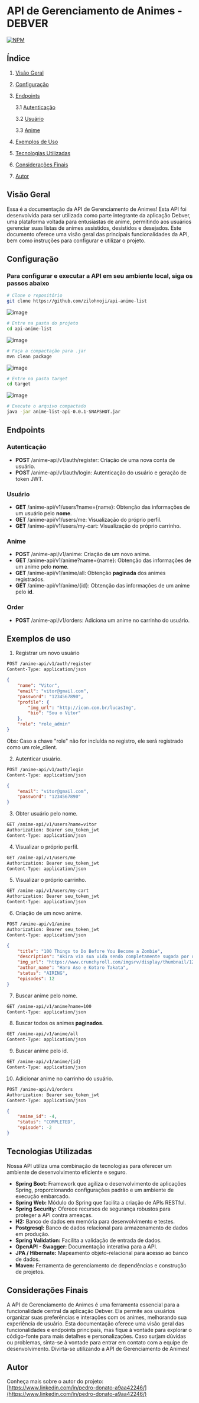 # API de Gerenciamento de Animes - DEBVER

[![NPM](https://img.shields.io/npm/l/react)](https://github.com/zilohnoji/api-anime-list/blob/main/LICENSE) 

## Índice
1. [Visão Geral](#visão-geral)
2. [Configuração](#configuração)
3. [Endpoints](#endpoints)

   3.1 [Autenticação](#autenticação)

   3.2 [Usuário](#usuário)
   
   3.3 [Anime](#anime)
   
4. [Exemplos de Uso](#exemplos-de-uso)
5. [Tecnologias Utilizadas](#tecnologias-utilizadas)
6. [Considerações Finais](#considerações-finais)
7. [Autor](#autor)

## Visão Geral
Essa é a documentação da API de Gerenciamento de Animes! 
Esta API foi desenvolvida para ser utilizada como parte integrante da aplicação Debver, 
uma plataforma voltada para entusiastas de anime, permitindo aos usuários gerenciar suas listas de animes assistidos, desistidos e desejados. 
Este documento oferece uma visão geral das principais funcionalidades da API, bem como instruções para configurar e utilizar o projeto.

## Configuração
### Para configurar e executar a API em seu ambiente local, siga os passos abaixo

```bash
# Clone o repositório
git clone https://github.com/zilohnoji/api-anime-list
```
![image](https://github.com/zilohnoji/api-anime-list/assets/58833700/1134aa70-2085-4f25-9b84-9c4bffa58f8b)
```bash
# Entre na pasta do projeto
cd api-anime-list
```
![image](https://github.com/zilohnoji/api-anime-list/assets/58833700/da084d75-6431-46fd-8ffb-469f511e2b72)
```bash
# Faça a compactação para .jar
mvn clean package
```
![image](https://github.com/zilohnoji/api-anime-list/assets/58833700/f07a8bd8-8b9d-4f62-bf92-1d9862f195bc)

```bash
# Entre na pasta target
cd target
```
![image](https://github.com/zilohnoji/api-anime-list/assets/58833700/7220beac-9a06-4b84-a7c1-4b21aca1bd92)

```bash
# Execute o arquivo compactado
java -jar anime-list-api-0.0.1-SNAPSHOT.jar
```


## Endpoints

### Autenticação
* **POST** /anime-api/v1/auth/register: Criação de uma nova conta de usuário.
* **POST** /anime-api/v1/auth/login: Autenticação do usuário e geração de token JWT.

### Usuário
* **GET** /anime-api/v1/users?name={name}: Obtenção das informações de um usuário pelo **nome**.
* **GET** /anime-api/v1/users/me: Visualização do próprio perfil.
* **GET** /anime-api/v1/users/my-cart: Visualização do próprio carrinho.

### Anime
* **POST** /anime-api/v1/anime: Criação de um novo anime.
* **GET** /anime-api/v1/anime?name={name}: Obtenção das informações de um anime pelo **nome**.
* **GET** /anime-api/v1/anime/all: Obtenção **paginada** dos animes registrados.
* **GET** /anime-api/v1/anime/{id}: Obtenção das informações de um anime pelo **id**.

### Order
* **POST** /anime-api/v1/orders: Adiciona um anime no carrinho do usuário.

## Exemplos de uso
1. Registrar um novo usuário
```txt
POST /anime-api/v1/auth/register
Content-Type: application/json
```
```json
{
    "name": "Vitor",
    "email": "vitor@gmail.com",
    "password": "1234567890",
    "profile": {
        "img_url": "http://icon.com.br/lucasImg",
        "bio": "Sou o Vitor"
    },
    "role": "role_admin"
}
```
Obs: Caso a chave "role" não for incluída no registro, ele será registrado como um role_client.

2. Autenticar usuário.
```txt
POST /anime-api/v1/auth/login
Content-Type: application/json
```
```json
{
    "email": "vitor@gmail.com",
    "password": "1234567890"
}
```
3. Obter usuário pelo nome.
```txt
GET /anime-api/v1/users?name=vitor
Authorization: Bearer seu_token_jwt
Content-Type: application/json
```
4. Visualizar o próprio perfil.
```txt
GET /anime-api/v1/users/me
Authorization: Bearer seu_token_jwt
Content-Type: application/json
```
5. Visualizar o próprio carrinho.
```txt
GET /anime-api/v1/users/my-cart
Authorization: Bearer seu_token_jwt
Content-Type: application/json
```
6. Criação de um novo anime.
```txt
POST /anime-api/v1/anime
Authorization: Bearer seu_token_jwt
Content-Type: application/json
```
```json
{
    "title": "100 Things to Do Before You Become a Zombie",
    "description": "Akira via sua vida sendo completamente sugada por uma empresa tóxica. No enquanto, quando de repente sua cidade é assolada por um apocalipse zumbi, ele acha um novo sentido na vida.",
    "img_url": "https://www.crunchyroll.com/imgsrv/display/thumbnail/1200x675/catalog/crunchyroll/2ae27299771603c5b9bf3407ae2b30f9.jpe",
    "author_name": "Haro Aso e Kotaro Takata",
    "status": "AIRING",
    "episodes": 12
}
```
7. Buscar anime pelo nome.
```txt
GET /anime-api/v1/anime?name=100
Content-Type: application/json
```
8. Buscar todos os animes **paginados**.
```txt
GET /anime-api/v1/anime/all
Content-Type: application/json
```
9. Buscar anime pelo id.
```txt
GET /anime-api/v1/anime/{id}
Content-Type: application/json
```
10. Adicionar anime no carrinho do usuário.
```txt
POST /anime-api/v1/orders
Authorization: Bearer seu_token_jwt
Content-Type: application/json
```
```json
{
    "anime_id": -4,
    "status": "COMPLETED",
    "episode": -2
}
```
## Tecnologias Utilizadas
Nossa API utiliza uma combinação de tecnologias para oferecer um ambiente de desenvolvimento eficiente e seguro.

- **Spring Boot:** Framework que agiliza o desenvolvimento de aplicações Spring, proporcionando configurações padrão e um ambiente de execução embarcado.
- **Spring Web:** Módulo do Spring que facilita a criação de APIs RESTful.
- **Spring Security:** Oferece recursos de segurança robustos para proteger a API contra ameaças.
- **H2:** Banco de dados em memória para desenvolvimento e testes.
- **Postgresql:** Banco de dados relacional para armazenamento de dados em produção.
- **Spring Validation:** Facilita a validação de entrada de dados.
- **OpenAPI - Swagger:** Documentação interativa para a API.
- **JPA / Hibernate:** Mapeamento objeto-relacional para acesso ao banco de dados.
- **Maven:** Ferramenta de gerenciamento de dependências e construção de projetos.

## Considerações Finais
A API de Gerenciamento de Animes é uma ferramenta essencial para a funcionalidade central da aplicação Debver. 
Ela permite aos usuários organizar suas preferências e interações com os animes, melhorando sua experiência de usuário. 
Esta documentação oferece uma visão geral das funcionalidades e endpoints principais, 
mas fique à vontade para explorar o código-fonte para mais detalhes e personalizações.
Caso surjam dúvidas ou problemas, sinta-se à vontade para entrar em contato com a equipe de desenvolvimento.
Divirta-se utilizando a API de Gerenciamento de Animes!

## Autor
Conheça mais sobre o autor do projeto:
[https://www.linkedin.com/in/pedro-donato-a9aa42246/](https://www.linkedin.com/in/pedro-donato-a9aa42246/)

